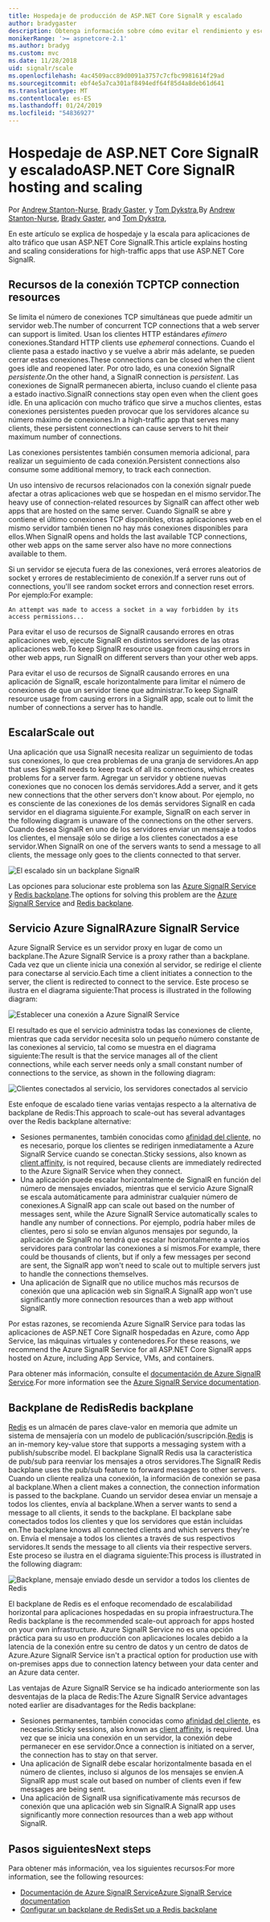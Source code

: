 ```yaml
---
title: Hospedaje de producción de ASP.NET Core SignalR y escalado
author: bradygaster
description: Obtenga información sobre cómo evitar el rendimiento y escalado de problemas en las aplicaciones que usan ASP.NET Core SignalR.
monikerRange: '>= aspnetcore-2.1'
ms.author: bradyg
ms.custom: mvc
ms.date: 11/28/2018
uid: signalr/scale
ms.openlocfilehash: 4ac4509acc89d0091a3757c7cfbc9981614f29ad
ms.sourcegitcommit: ebf4e5a7ca301af8494edf64f85d4a8deb61d641
ms.translationtype: MT
ms.contentlocale: es-ES
ms.lasthandoff: 01/24/2019
ms.locfileid: "54836927"
---
```

# <a name="aspnet-core-signalr-hosting-and-scaling"></a><span data-ttu-id="b6aca-103">Hospedaje de ASP.NET Core SignalR y escalado</span><span class="sxs-lookup"><span data-stu-id="b6aca-103">ASP.NET Core SignalR hosting and scaling</span></span>

<span data-ttu-id="b6aca-104">Por [Andrew Stanton-Nurse](https://twitter.com/anurse), [Brady Gaster](https://twitter.com/bradygaster), y [Tom Dykstra](https://github.com/tdykstra),</span><span class="sxs-lookup"><span data-stu-id="b6aca-104">By [Andrew Stanton-Nurse](https://twitter.com/anurse), [Brady Gaster](https://twitter.com/bradygaster), and [Tom Dykstra](https://github.com/tdykstra),</span></span>

<span data-ttu-id="b6aca-105">En este artículo se explica de hospedaje y la escala para aplicaciones de alto tráfico que usan ASP.NET Core SignalR.</span><span class="sxs-lookup"><span data-stu-id="b6aca-105">This article explains hosting and scaling considerations for high-traffic apps that use ASP.NET Core SignalR.</span></span>

## <a name="tcp-connection-resources"></a><span data-ttu-id="b6aca-106">Recursos de la conexión TCP</span><span class="sxs-lookup"><span data-stu-id="b6aca-106">TCP connection resources</span></span>

<span data-ttu-id="b6aca-107">Se limita el número de conexiones TCP simultáneas que puede admitir un servidor web.</span><span class="sxs-lookup"><span data-stu-id="b6aca-107">The number of concurrent TCP connections that a web server can support is limited.</span></span> <span data-ttu-id="b6aca-108">Usan los clientes HTTP estándares *efímero* conexiones.</span><span class="sxs-lookup"><span data-stu-id="b6aca-108">Standard HTTP clients use *ephemeral* connections.</span></span> <span data-ttu-id="b6aca-109">Cuando el cliente pasa a estado inactivo y se vuelve a abrir más adelante, se pueden cerrar estas conexiones.</span><span class="sxs-lookup"><span data-stu-id="b6aca-109">These connections can be closed when the client goes idle and reopened later.</span></span> <span data-ttu-id="b6aca-110">Por otro lado, es una conexión SignalR *persistente*.</span><span class="sxs-lookup"><span data-stu-id="b6aca-110">On the other hand, a SignalR connection is *persistent*.</span></span> <span data-ttu-id="b6aca-111">Las conexiones de SignalR permanecen abierta, incluso cuando el cliente pasa a estado inactivo.</span><span class="sxs-lookup"><span data-stu-id="b6aca-111">SignalR connections stay open even when the client goes idle.</span></span> <span data-ttu-id="b6aca-112">En una aplicación con mucho tráfico que sirve a muchos clientes, estas conexiones persistentes pueden provocar que los servidores alcance su número máximo de conexiones.</span><span class="sxs-lookup"><span data-stu-id="b6aca-112">In a high-traffic app that serves many clients, these persistent connections can cause servers to hit their maximum number of connections.</span></span>

<span data-ttu-id="b6aca-113">Las conexiones persistentes también consumen memoria adicional, para realizar un seguimiento de cada conexión.</span><span class="sxs-lookup"><span data-stu-id="b6aca-113">Persistent connections also consume some additional memory, to track each connection.</span></span>

<span data-ttu-id="b6aca-114">Un uso intensivo de recursos relacionados con la conexión signalr puede afectar a otras aplicaciones web que se hospedan en el mismo servidor.</span><span class="sxs-lookup"><span data-stu-id="b6aca-114">The heavy use of connection-related resources by SignalR can affect other web apps that are hosted on the same server.</span></span> <span data-ttu-id="b6aca-115">Cuando SignalR se abre y contiene el último conexiones TCP disponibles, otras aplicaciones web en el mismo servidor también tienen no hay más conexiones disponibles para ellos.</span><span class="sxs-lookup"><span data-stu-id="b6aca-115">When SignalR opens and holds the last available TCP connections, other web apps on the same server also have no more connections available to them.</span></span>

<span data-ttu-id="b6aca-116">Si un servidor se ejecuta fuera de las conexiones, verá errores aleatorios de socket y errores de restablecimiento de conexión.</span><span class="sxs-lookup"><span data-stu-id="b6aca-116">If a server runs out of connections, you'll see random socket errors and connection reset errors.</span></span> <span data-ttu-id="b6aca-117">Por ejemplo:</span><span class="sxs-lookup"><span data-stu-id="b6aca-117">For example:</span></span>

```
An attempt was made to access a socket in a way forbidden by its access permissions...
```

<span data-ttu-id="b6aca-118">Para evitar el uso de recursos de SignalR causando errores en otras aplicaciones web, ejecute SignalR en distintos servidores de las otras aplicaciones web.</span><span class="sxs-lookup"><span data-stu-id="b6aca-118">To keep SignalR resource usage from causing errors in other web apps, run SignalR on different servers than your other web apps.</span></span>

<span data-ttu-id="b6aca-119">Para evitar el uso de recursos de SignalR causando errores en una aplicación de SignalR, escale horizontalmente para limitar el número de conexiones de que un servidor tiene que administrar.</span><span class="sxs-lookup"><span data-stu-id="b6aca-119">To keep SignalR resource usage from causing errors in a SignalR app, scale out to limit the number of connections a server has to handle.</span></span>

## <a name="scale-out"></a><span data-ttu-id="b6aca-120">Escalar</span><span class="sxs-lookup"><span data-stu-id="b6aca-120">Scale out</span></span>

<span data-ttu-id="b6aca-121">Una aplicación que usa SignalR necesita realizar un seguimiento de todas sus conexiones, lo que crea problemas de una granja de servidores.</span><span class="sxs-lookup"><span data-stu-id="b6aca-121">An app that uses SignalR needs to keep track of all its connections, which creates problems for a server farm.</span></span> <span data-ttu-id="b6aca-122">Agregar un servidor y obtiene nuevas conexiones que no conocen los demás servidores.</span><span class="sxs-lookup"><span data-stu-id="b6aca-122">Add a server, and it gets new connections that the other servers don't know about.</span></span> <span data-ttu-id="b6aca-123">Por ejemplo, no es consciente de las conexiones de los demás servidores SignalR en cada servidor en el diagrama siguiente.</span><span class="sxs-lookup"><span data-stu-id="b6aca-123">For example, SignalR on each server in the following diagram is unaware of the connections on the other servers.</span></span> <span data-ttu-id="b6aca-124">Cuando desea SignalR en uno de los servidores enviar un mensaje a todos los clientes, el mensaje sólo se dirige a los clientes conectados a ese servidor.</span><span class="sxs-lookup"><span data-stu-id="b6aca-124">When SignalR on one of the servers wants to send a message to all clients, the message only goes to the clients connected to that server.</span></span>

![El escalado sin un backplane SignalR](scale/_static/scale-no-backplane.png)

<span data-ttu-id="b6aca-126">Las opciones para solucionar este problema son las [Azure SignalR Service](#azure-signalr-service) y [Redis backplane](#redis-backplane).</span><span class="sxs-lookup"><span data-stu-id="b6aca-126">The options for solving this problem are the [Azure SignalR Service](#azure-signalr-service) and [Redis backplane](#redis-backplane).</span></span>

## <a name="azure-signalr-service"></a><span data-ttu-id="b6aca-127">Servicio Azure SignalR</span><span class="sxs-lookup"><span data-stu-id="b6aca-127">Azure SignalR Service</span></span>

<span data-ttu-id="b6aca-128">Azure SignalR Service es un servidor proxy en lugar de como un backplane.</span><span class="sxs-lookup"><span data-stu-id="b6aca-128">The Azure SignalR Service is a proxy rather than a backplane.</span></span> <span data-ttu-id="b6aca-129">Cada vez que un cliente inicia una conexión al servidor, se redirige el cliente para conectarse al servicio.</span><span class="sxs-lookup"><span data-stu-id="b6aca-129">Each time a client initiates a connection to the server, the client is redirected to connect to the service.</span></span> <span data-ttu-id="b6aca-130">Este proceso se ilustra en el diagrama siguiente:</span><span class="sxs-lookup"><span data-stu-id="b6aca-130">That process is illustrated in the following diagram:</span></span>

![Establecer una conexión a Azure SignalR Service](scale/_static/azure-signalr-service-one-connection.png)

<span data-ttu-id="b6aca-132">El resultado es que el servicio administra todas las conexiones de cliente, mientras que cada servidor necesita solo un pequeño número constante de las conexiones al servicio, tal como se muestra en el diagrama siguiente:</span><span class="sxs-lookup"><span data-stu-id="b6aca-132">The result is that the service manages all of the client connections, while each server needs only a small constant number of connections to the service, as shown in the following diagram:</span></span>

![Clientes conectados al servicio, los servidores conectados al servicio](scale/_static/azure-signalr-service-multiple-connections.png)

<span data-ttu-id="b6aca-134">Este enfoque de escalado tiene varias ventajas respecto a la alternativa de backplane de Redis:</span><span class="sxs-lookup"><span data-stu-id="b6aca-134">This approach to scale-out has several advantages over the Redis backplane alternative:</span></span>

* <span data-ttu-id="b6aca-135">Sesiones permanentes, también conocidas como [afinidad del cliente](/iis/extensions/configuring-application-request-routing-arr/http-load-balancing-using-application-request-routing#step-3---configure-client-affinity), no es necesario, porque los clientes se redirigen inmediatamente a Azure SignalR Service cuando se conectan.</span><span class="sxs-lookup"><span data-stu-id="b6aca-135">Sticky sessions, also known as [client affinity](/iis/extensions/configuring-application-request-routing-arr/http-load-balancing-using-application-request-routing#step-3---configure-client-affinity), is not required, because clients are immediately redirected to the Azure SignalR Service when they connect.</span></span>
* <span data-ttu-id="b6aca-136">Una aplicación puede escalar horizontalmente de SignalR en función del número de mensajes enviados, mientras que el servicio Azure SignalR se escala automáticamente para administrar cualquier número de conexiones.</span><span class="sxs-lookup"><span data-stu-id="b6aca-136">A SignalR app can scale out based on the number of messages sent, while the Azure SignalR Service automatically scales to handle any number of connections.</span></span> <span data-ttu-id="b6aca-137">Por ejemplo, podría haber miles de clientes, pero si solo se envían algunos mensajes por segundo, la aplicación de SignalR no tendrá que escalar horizontalmente a varios servidores para controlar las conexiones a sí mismos.</span><span class="sxs-lookup"><span data-stu-id="b6aca-137">For example, there could be thousands of clients, but if only a few messages per second are sent, the SignalR app won't need to scale out to multiple servers just to handle the connections themselves.</span></span>
* <span data-ttu-id="b6aca-138">Una aplicación de SignalR que no utilice muchos más recursos de conexión que una aplicación web sin SignalR.</span><span class="sxs-lookup"><span data-stu-id="b6aca-138">A SignalR app won't use significantly more connection resources than a web app without SignalR.</span></span>

<span data-ttu-id="b6aca-139">Por estas razones, se recomienda Azure SignalR Service para todas las aplicaciones de ASP.NET Core SignalR hospedadas en Azure, como App Service, las máquinas virtuales y contenedores.</span><span class="sxs-lookup"><span data-stu-id="b6aca-139">For these reasons, we recommend the Azure SignalR Service for all ASP.NET Core SignalR apps hosted on Azure, including App Service, VMs, and containers.</span></span>

<span data-ttu-id="b6aca-140">Para obtener más información, consulte el [documentación de Azure SignalR Service](/azure/azure-signalr/signalr-overview).</span><span class="sxs-lookup"><span data-stu-id="b6aca-140">For more information see the [Azure SignalR Service documentation](/azure/azure-signalr/signalr-overview).</span></span>

## <a name="redis-backplane"></a><span data-ttu-id="b6aca-141">Backplane de Redis</span><span class="sxs-lookup"><span data-stu-id="b6aca-141">Redis backplane</span></span>

<span data-ttu-id="b6aca-142">[Redis](https://redis.io/) es un almacén de pares clave-valor en memoria que admite un sistema de mensajería con un modelo de publicación/suscripción.</span><span class="sxs-lookup"><span data-stu-id="b6aca-142">[Redis](https://redis.io/) is an in-memory key-value store that supports a messaging system with a publish/subscribe model.</span></span> <span data-ttu-id="b6aca-143">El backplane SignalR Redis usa la característica de pub/sub para reenviar los mensajes a otros servidores.</span><span class="sxs-lookup"><span data-stu-id="b6aca-143">The SignalR Redis backplane uses the pub/sub feature to forward messages to other servers.</span></span> <span data-ttu-id="b6aca-144">Cuando un cliente realiza una conexión, la información de conexión se pasa al backplane.</span><span class="sxs-lookup"><span data-stu-id="b6aca-144">When a client makes a connection, the connection information is passed to the backplane.</span></span> <span data-ttu-id="b6aca-145">Cuando un servidor desea enviar un mensaje a todos los clientes, envía al backplane.</span><span class="sxs-lookup"><span data-stu-id="b6aca-145">When a server wants to send a message to all clients, it sends to the backplane.</span></span> <span data-ttu-id="b6aca-146">El backplane sabe conectados todos los clientes y que los servidores que están incluidas en.</span><span class="sxs-lookup"><span data-stu-id="b6aca-146">The backplane knows all connected clients and which servers they're on.</span></span> <span data-ttu-id="b6aca-147">Envía el mensaje a todos los clientes a través de sus respectivos servidores.</span><span class="sxs-lookup"><span data-stu-id="b6aca-147">It sends the message to all clients via their respective servers.</span></span> <span data-ttu-id="b6aca-148">Este proceso se ilustra en el diagrama siguiente:</span><span class="sxs-lookup"><span data-stu-id="b6aca-148">This process is illustrated in the following diagram:</span></span>

![Backplane, mensaje enviado desde un servidor a todos los clientes de Redis](scale/_static/redis-backplane.png)

<span data-ttu-id="b6aca-150">El backplane de Redis es el enfoque recomendado de escalabilidad horizontal para aplicaciones hospedadas en su propia infraestructura.</span><span class="sxs-lookup"><span data-stu-id="b6aca-150">The Redis backplane is the recommended scale-out approach for apps hosted on your own infrastructure.</span></span> <span data-ttu-id="b6aca-151">Azure SignalR Service no es una opción práctica para su uso en producción con aplicaciones locales debido a la latencia de la conexión entre su centro de datos y un centro de datos de Azure.</span><span class="sxs-lookup"><span data-stu-id="b6aca-151">Azure SignalR Service isn't a practical option for production use with on-premises apps due to connection latency between your data center and an Azure data center.</span></span>

<span data-ttu-id="b6aca-152">Las ventajas de Azure SignalR Service se ha indicado anteriormente son las desventajas de la placa de Redis:</span><span class="sxs-lookup"><span data-stu-id="b6aca-152">The Azure SignalR Service advantages noted earlier are disadvantages for the Redis backplane:</span></span>

* <span data-ttu-id="b6aca-153">Sesiones permanentes, también conocidas como [afinidad del cliente](/iis/extensions/configuring-application-request-routing-arr/http-load-balancing-using-application-request-routing#step-3---configure-client-affinity), es necesario.</span><span class="sxs-lookup"><span data-stu-id="b6aca-153">Sticky sessions, also known as [client affinity](/iis/extensions/configuring-application-request-routing-arr/http-load-balancing-using-application-request-routing#step-3---configure-client-affinity), is required.</span></span> <span data-ttu-id="b6aca-154">Una vez que se inicia una conexión en un servidor, la conexión debe permanecer en ese servidor.</span><span class="sxs-lookup"><span data-stu-id="b6aca-154">Once a connection is initiated on a server, the connection has to stay on that server.</span></span>
* <span data-ttu-id="b6aca-155">Una aplicación de SignalR debe escalar horizontalmente basada en el número de clientes, incluso si algunos de los mensajes se envíen.</span><span class="sxs-lookup"><span data-stu-id="b6aca-155">A SignalR app must scale out based on number of clients even if few messages are being sent.</span></span>
* <span data-ttu-id="b6aca-156">Una aplicación de SignalR usa significativamente más recursos de conexión que una aplicación web sin SignalR.</span><span class="sxs-lookup"><span data-stu-id="b6aca-156">A SignalR app uses significantly more connection resources than a web app without SignalR.</span></span>

## <a name="next-steps"></a><span data-ttu-id="b6aca-157">Pasos siguientes</span><span class="sxs-lookup"><span data-stu-id="b6aca-157">Next steps</span></span>

<span data-ttu-id="b6aca-158">Para obtener más información, vea los siguientes recursos:</span><span class="sxs-lookup"><span data-stu-id="b6aca-158">For more information, see the following resources:</span></span>

* [<span data-ttu-id="b6aca-159">Documentación de Azure SignalR Service</span><span class="sxs-lookup"><span data-stu-id="b6aca-159">Azure SignalR Service documentation</span></span>](/azure/azure-signalr/signalr-overview)
* [<span data-ttu-id="b6aca-160">Configurar un backplane de Redis</span><span class="sxs-lookup"><span data-stu-id="b6aca-160">Set up a Redis backplane</span></span>](xref:signalr/redis-backplane)
